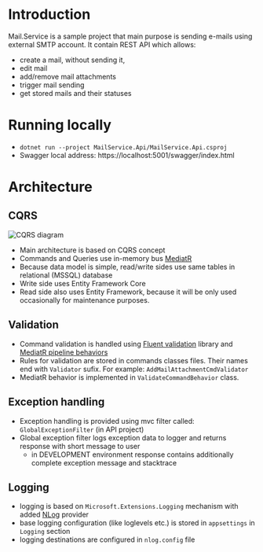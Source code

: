 # Introduction

Mail.Service is a sample project that main purpose is sending e-mails using external SMTP account.
It contain REST API which allows:
- create a mail, without sending it,
- edit mail
- add/remove mail attachments
- trigger mail sending
- get stored mails and their statuses

# Running locally

- `dotnet run --project MailService.Api/MailService.Api.csproj` 
- Swagger local address: https://localhost:5001/swagger/index.html

# Architecture

## CQRS

![CQRS diagram](https://github.com/metgens/sample-mail-service-api/blob/master/docs/images/cqrs.png)

- Main architecture is based on CQRS concept
- Commands and Queries use in-memory bus [MediatR](https://github.com/jbogard/MediatR)
- Because data model is simple, read/write sides use same tables in relational (MSSQL) database
- Write side uses Entity Framework Core 
- Read side also uses Entity Framework, because it will be only used occasionally for maintenance purposes.

## Validation

- Command validation is handled using [Fluent validation](https://fluentvalidation.net/) library and [MediatR pipeline behaviors](https://github.com/jbogard/MediatR/wiki/Behaviors)
- Rules for validation are stored in commands classes files. Their names end with `Validator` sufix. For example: `AddMailAttachmentCmdValidator`
- MediatR behavior is implemented in `ValidateCommandBehavior` class.

## Exception handling

- Exception handling is provided using mvc filter called: `GlobalExceptionFilter` (in API project)
- Global exception filter logs exception data to logger and returns response with short message to user
  - in DEVELOPMENT environment response contains additionally complete exception message and stacktrace

## Logging

- logging is based on `Microsoft.Extensions.Logging` mechanism with added [NLog](https://nlog-project.org/) provider
- base logging configuration (like loglevels etc.) is stored in `appsettings` in `Logging` section
- logging destinations are configured in `nlog.config` file
